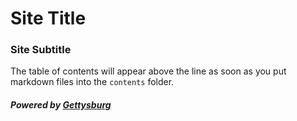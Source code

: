 # Site Title
### Site Subtitle

The table of contents will appear above the line as soon as you put
markdown files into the `contents` folder.

##### Powered by [Gettysburg](http://github.com/shackbarth/gettysburg)
